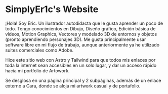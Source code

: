 # SimplyEr1c's Website

¡Hola! Soy Eric. Un ilustrador autodidacta que le gusta aprender un poco de todo. Tengo conocimientos en Dibujo, Diseño gráfico, Edición básica de vídeos, Motion Graphics, Vectores y modelado 3D de entornos y objetos (pronto aprendiendo personajes 3D). Me gusta principalmente usar software libre en mi flujo de trabajo, aunque anteriormente ya he utilizado suites comerciales como Adobe.

Hice este sitio web con Astro y Tailwind para que todos mis enlaces por toda la internet sean accesibles en un solo lugar, y dar un acceso rápido hacia mi portfolio de Artowork.

Se desglosa en una página principal y 2 subpáginas, además de un enlace externo a Cara, donde se aloja mi artwork casual y de portafolio.
